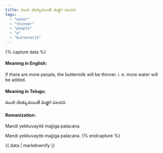 ```yaml
---
title: మంది యెక్కువయితే మజ్జిగ పలచన.
tags:
  - "water"
  - "thinner"
  - "people"
  - "e"
  - "buttermilk"
---
```


{% capture data %}
#### Meaning in English:
If there are more people, the buttermilk will be thinner.
i. e. more water will be added.

#### Meaning in Telugu:
మంది యెక్కువయితే మజ్జిగ పలచన.

#### Romanization:
Mandi yekkuvayitē majjiga palacana.

Mandi yekkuvayite majjiga palacana.
{% endcapture %}

{{ data | markdownify }}


